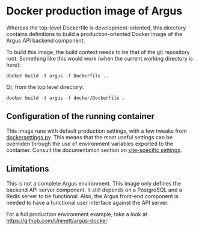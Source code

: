 # Docker production image of Argus

Whereas the top-level Dockerfile is development-oriented, this directory
contains definitions to build a production-oriented Docker image of the Argus
API backend component.

To build this image, the build context needs to be that of the git repository
root. Something like this would work (when the current working directory is
here):

```shell
docker build -t argus -f Dockerfile ..
```

Or, from the top level directory:

```shell
docker build -t argus -f docker/Dockerfile .
```

## Configuration of the running container

This image runs with default production settings, with a few tweaks from
[dockersettings.py](dockersettings.py). This means that the most useful
settings can be overriden through the use of environment variables exported to
the container.  Consult the documentation section on [site-specific
settings](http://argus-server.rtfd.io/en/latest/site-specific-settings.html).

## Limitations

This is not a complete Argus environment.  This image only defines the backend
API server component. It still depends on a PostgreSQL and a Redis server to be
functional. Also, the Argus front-end component is needed to have a functional
user interface against the API server.

For a full production environment example, take a look at
https://github.com/Uninett/argus-docker
